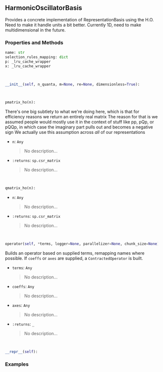 ## <a id="Psience.BasisReps.HarmonicOscillator.HarmonicOscillatorBasis">HarmonicOscillatorBasis</a>
Provides a concrete implementation of RepresentationBasis using the H.O.
Need to make it handle units a bit better.
Currently 1D, need to make multidimensional in the future.

### Properties and Methods
```python
name: str
selection_rules_mapping: dict
p: _lru_cache_wrapper
x: _lru_cache_wrapper
```
<a id="Psience.BasisReps.HarmonicOscillator.HarmonicOscillatorBasis.__init__" class="docs-object-method">&nbsp;</a>
```python
__init__(self, n_quanta, m=None, re=None, dimensionless=True): 
```

<a id="Psience.BasisReps.HarmonicOscillator.HarmonicOscillatorBasis.pmatrix_ho" class="docs-object-method">&nbsp;</a>
```python
pmatrix_ho(n): 
```
There's one big subtlety to what we're doing here, which is that
          for efficiency reasons we return an entirely real matrix
        The reason for that is we assumed people would mostly use it in the context
          of stuff like pp, pQp, or pQQp, in which case the imaginary part pulls out
          and becomes a negative sign
        We actually use this assumption across _all_ of our representations
- `n`: `Any`
    >No description...
- `:returns`: `sp.csr_matrix`
    >No description...

<a id="Psience.BasisReps.HarmonicOscillator.HarmonicOscillatorBasis.qmatrix_ho" class="docs-object-method">&nbsp;</a>
```python
qmatrix_ho(n): 
```

- `n`: `Any`
    >No description...
- `:returns`: `sp.csr_matrix`
    >No description...

<a id="Psience.BasisReps.HarmonicOscillator.HarmonicOscillatorBasis.operator" class="docs-object-method">&nbsp;</a>
```python
operator(self, *terms, logger=None, parallelizer=None, chunk_size=None): 
```
Builds an operator based on supplied terms, remapping names where possible.
        If `coeffs` or `axes` are supplied, a `ContractedOperator` is built.
- `terms`: `Any`
    >No description...
- `coeffs`: `Any`
    >No description...
- `axes`: `Any`
    >No description...
- `:returns`: `_`
    >No description...

<a id="Psience.BasisReps.HarmonicOscillator.HarmonicOscillatorBasis.__repr__" class="docs-object-method">&nbsp;</a>
```python
__repr__(self): 
```

### Examples


